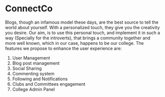 # ConnectCo
Blogs, though an infamous model these days, are the best source to tell the world about yourself. With a personalized touch, they give you the creativity you desire. Our aim, is to use this personal touch, and implement it in such a way (Specially for the introverts), that brings a community together and more well known, which in our case, happens to be our college. The features we propose to enhance the user experience are:

1. User Management
2. Blog post management
3. Social Sharing
4. Commenting system
5. Following and Notifications
6. Clubs and Committees engagement
7. College Admin Panel
